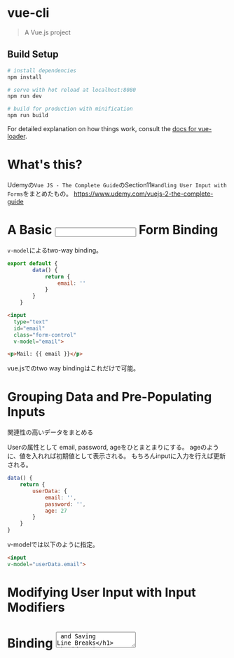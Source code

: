 # vue-cli

> A Vue.js project

## Build Setup

``` bash
# install dependencies
npm install

# serve with hot reload at localhost:8080
npm run dev

# build for production with minification
npm run build
```

For detailed explanation on how things work, consult the [docs for vue-loader](http://vuejs.github.io/vue-loader).

# What's this?
Udemyの`Vue JS - The Complete Guide`のSection11`Handling User Input with Forms`をまとめたもの。
https://www.udemy.com/vuejs-2-the-complete-guide

# A Basic <input> Form Binding

`v-model`によるtwo-way binding。

```javascript
export default {
        data() {
            return {
                email: ''
            }
        }
    }
```

```html
<input
  type="text"
  id="email"
  class="form-control"
  v-model="email">
```

```html
<p>Mail: {{ email }}</p>
```

vue.jsでのtwo way bindingはこれだけで可能。

# Grouping Data and Pre-Populating Inputs

関連性の高いデータをまとめる

Userの属性として email, password, ageをひとまとまりにする。
ageのように、値を入れれば初期値として表示される。
もちろんinputに入力を行えば更新される。

```javascript
data() {
    return {
        userData: {
            email: '',
            password: '',
            age: 27
        }
    }
}
```

v-modelでは以下のように指定。

```html
<input
v-model="userData.email">
```

# Modifying User Input with Input Modifiers

# Binding <textarea> and Saving Line Breaks

# Using Checkboxes and Saving Data in Arrays

# Using Radio Buttons

# Handling Dropdowns with <select> and <option>

# What v-model does and How to Create a Custom Control

# Creating a Custom Control(Input)

# Submitting a Form

# Time to Practice - Forms

